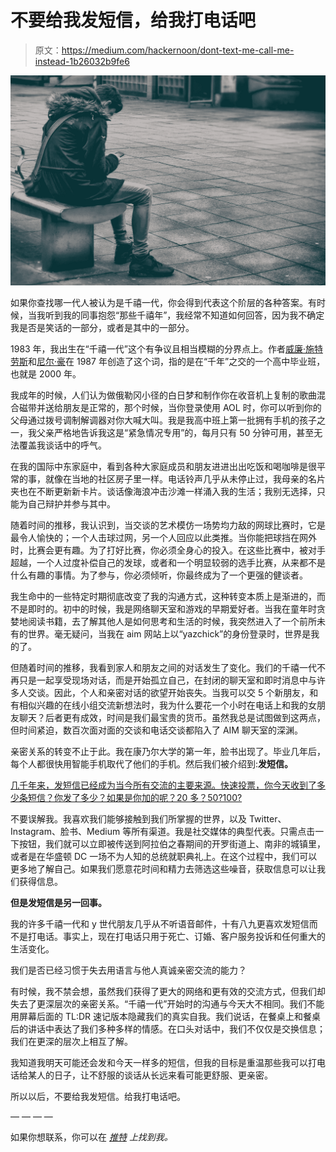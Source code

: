# 不要给我发短信，给我打电话吧

> 原文：<https://medium.com/hackernoon/dont-text-me-call-me-instead-1b26032b9fe6>

![](img/d1116b0c53265eaedf1a80890a5bf467.png)

如果你查找哪一代人被认为是千禧一代，你会得到代表这个阶层的各种答案。有时候，当我听到我的同事抱怨“那些千禧年”，我经常不知道如何回答，因为我不确定我是否是笑话的一部分，或者是其中的一部分。

1983 年，我出生在“千禧一代”这个有争议且相当模糊的分界点上。作者[威廉·施特劳斯](https://en.wikipedia.org/wiki/William_Strauss)和[尼尔·豪](https://en.wikipedia.org/wiki/Neil_Howe)在 1987 年创造了这个词，指的是在“千年”之交的一个高中毕业班，也就是 2000 年。

我成年的时候，人们认为做俄勒冈小径的白日梦和制作你在收音机上复制的歌曲混合磁带并送给朋友是正常的，那个时候，当你登录使用 AOL 时，你可以听到你的父母通过拨号调制解调器对你大喊大叫。我是我高中班上第一批拥有手机的孩子之一，我父亲严格地告诉我这是“紧急情况专用”的，每月只有 50 分钟可用，甚至无法覆盖我谈话中的呼气。

在我的国际中东家庭中，看到各种大家庭成员和朋友进进出出吃饭和喝咖啡是很平常的事，就像在当地的社区房子里一样。电话铃声几乎从未停止过，我母亲的名片夹也在不断更新新卡片。谈话像海浪冲击沙滩一样涌入我的生活；我别无选择，只能为自己辩护并参与其中。

随着时间的推移，我认识到，当交谈的艺术模仿一场势均力敌的网球比赛时，它是最令人愉快的；一个人击球过网，另一个人回应以此类推。当你能把球挡在网外时，比赛会更有趣。为了打好比赛，你必须全身心的投入。在这些比赛中，被对手超越，一个人过度补偿自己的发球，或者和一个明显较弱的选手比赛，从来都不是什么有趣的事情。为了参与，你必须倾听，你最终成为了一个更强的健谈者。

我生命中的一些特定时期彻底改变了我的沟通方式，这种转变本质上是渐进的，而不是即时的。初中的时候，我是网络聊天室和游戏的早期爱好者。当我在童年时贪婪地阅读书籍，去了解其他人是如何思考和生活的时候，我突然进入了一个前所未有的世界。毫无疑问，当我在 aim 网站上以“yazchick”的身份登录时，世界是我的了。

但随着时间的推移，我看到家人和朋友之间的对话发生了变化。我们的千禧一代不再只是一起享受现场对话，而是开始孤立自己，在封闭的聊天室和即时消息中与许多人交谈。因此，个人和亲密对话的欲望开始丧失。当我可以交 5 个新朋友，和有相似兴趣的在线小组交流新想法时，我为什么要花一个小时在电话上和我的女朋友聊天？后者更有成效，时间是我们最宝贵的货币。虽然我总是试图做到这两点，但时间紧迫，数百次面对面的交谈和电话交谈都陷入了 AIM 聊天室的深渊。

亲密关系的转变不止于此。我在康乃尔大学的第一年，脸书出现了。毕业几年后，每个人都很快用智能手机取代了他们的手机。然后我们被介绍到:**发短信。**

[几千年来，发短信已经成为当今所有交流的主要来源。快速投票，你今天收到了多少条短信？你发了多少？如果是你加的呢？20 多？50?100?](https://www.youtube.com/watch?v=v6Wpc9s35ZY)

不要误解我。我喜欢我们能够接触到我们所掌握的世界，以及 Twitter、Instagram、脸书、Medium 等所有渠道。我是社交媒体的典型代表。只需点击一下按钮，我们就可以立即被传送到阿拉伯之春期间的开罗街道上、南非的城镇里，或者是在华盛顿 DC 一场不为人知的总统就职典礼上。在这个过程中，我们可以更多地了解自己。如果我们愿意花时间和精力去筛选这些噪音，获取信息可以让我们获得信息。

**但是发短信是另一回事。**

我的许多千禧一代和 y 世代朋友几乎从不听语音邮件，十有八九更喜欢发短信而不是打电话。事实上，现在打电话只用于死亡、订婚、客户服务投诉和任何重大的生活变化。

我们是否已经习惯于失去用语言与他人真诚亲密交流的能力？

有时候，我不禁会想，虽然我们获得了更大的网络和更有效的交流方式，但我们却失去了更深层次的亲密关系。“千禧一代”开始时的沟通与今天大不相同。我们不能用屏幕后面的 TL:DR 速记版本隐藏我们的真实自我。我们说话，在餐桌上和餐桌后的讲话中表达了我们多种多样的情感。在口头对话中，我们不仅仅是交换信息；我们在更深的层次上相互了解。

我知道我明天可能还会发和今天一样多的短信，但我的目标是重温那些我可以打电话给某人的日子，让不舒服的谈话从长远来看可能更舒服、更亲密。

所以以后，不要给我发短信。给我打电话吧。

— — — —

如果你想联系，你可以在 [*推特*](http://@Yasmeen_BT) *上找到我。*